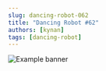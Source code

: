 ```yaml
---
slug: dancing-robot-062
title: "Dancing Robot #62"
authors: [kynan]
tags: [dancing-robot]
---
```


![Example banner](/img/stories/dancing-robot/062.PNG)
